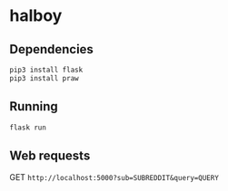 # halboy

## Dependencies

```zsh
pip3 install flask
pip3 install praw
```

## Running

```zsh
flask run
```

## Web requests

GET `http://localhost:5000?sub=SUBREDDIT&query=QUERY`